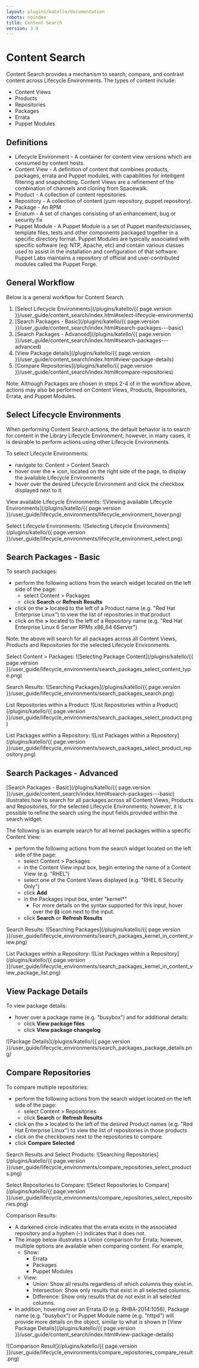 ```yaml
---
layout: plugins/katello/documentation
robots: noindex
title: Content Search
version: 3.9
---
```


# Content Search

Content Search provides a mechanism to search, compare, and contrast content across Lifecycle Environments.  The types of content include:

 * Content Views
 * Products
 * Repositories
 * Packages
 * Errata
 * Puppet Modules

## Definitions

 * Lifecycle Environment - A container for content view versions which are consumed by content hosts.
 * Content View - A definition of content that combines products, packages, errata and Puppet modules, with capabilities for intelligent filtering and snapshotting. Content Views are a refinement of the combination of channels and cloning from Spacewalk.
 * Product - A collection of content repositories.
 * Repository - A collection of content (yum repository, puppet repository).
 * Package - An RPM
 * Erratum - A set of changes consisting of an enhancement, bug or security fix
 * Puppet Module - A Puppet Module is a set of Puppet manifests/classes, template files, tests and other components packaged together in a specific directory format. Puppet Modules are typically associated with specific software (eg: NTP, Apache, etc) and contain various classes used to assist in the installation and configuration of that software. Puppet Labs maintains a repository of official and user-contributed modules called the Puppet Forge.

## General Workflow

Below is a general workflow for Content Search.

1. [Select Lifecycle Environments](/plugins/katello/{{ page.version }}/user_guide/content_search/index.html#select-lifecycle-environments)
2. [Search Packages - Basic](/plugins/katello/{{ page.version }}/user_guide/content_search/index.html#search-packages---basic)
3. [Search Packages - Advanced](/plugins/katello/{{ page.version }}/user_guide/content_search/index.html#search-packages---advanced)
4. [View Package details](/plugins/katello/{{ page.version }}/user_guide/content_search/index.html#view-package-details)
5. [Compare Repositories](/plugins/katello/{{ page.version }}/user_guide/content_search/index.html#compare-repositories)

Note: Although Packages are chosen in steps 2-4 of in the workflow above, actions may also be performed on Content Views, Products, Repositories, Errata, and Puppet Modules.

## Select Lifecycle Environments

When performing Content Search actions, the default behavior is to search for content in the Library Lifecycle Environment; however, in many cases, it is desirable to perform actions using other Lifecycle Environments.

To select Lifecycle Environments:

 * navigate to: Content > Content Search
 * hover over the **+** icon, located on the right side of the page, to display the available Lifecycle Environments
 * hover over the desired Lifecycle Environment and click the checkbox displayed next to it

View available Lifecycle Environments:
![Viewing available Lifecycle Environments](/plugins/katello/{{ page.version }}/user_guide/lifecycle_environments/lifecycle_environment_hover.png)

Select Lifecycle Environments:
![Selecting Lifecycle Environments](/plugins/katello/{{ page.version }}/user_guide/lifecycle_environments/lifecycle_environment_select.png)

## Search Packages - Basic

To search packages:

 * perform the following actions from the search widget located on the left side of the page:
   * select Content > Packages
   * click **Search** or **Refresh Results**
 * click on the **>** located to the left of a Product name (e.g. "Red Hat Enterprise Linux") to view the list of repositories in that product
 * click on the **>** located to the left of a Repository name (e.g. "Red Hat Enterprise Linux 6 Server RPMs x86_64 6Server")

Note: the above will search for all packages across all Content Views, Products and Repositories for the selected Lifecycle Environments.

Select Content > Packages:
![Selecting Package Content](/plugins/katello/{{ page.version }}/user_guide/lifecycle_environments/search_packages_select_content_type.png)

Search Results:
![Searching Packages](/plugins/katello/{{ page.version }}/user_guide/lifecycle_environments/search_packages_search.png)

List Repositories within a Product:
![List Repositories within a Product](/plugins/katello/{{ page.version }}/user_guide/lifecycle_environments/search_packages_select_product.png)

List Packages within a Repository:
![List Packages within a Repository](/plugins/katello/{{ page.version }}/user_guide/lifecycle_environments/search_packages_select_product_repository.png)

## Search Packages - Advanced

[Search Packages - Basic](/plugins/katello/{{ page.version }}/user_guide/content_search/index.html#search-packages---basic) illustrates how to search for all packages across all Content Views, Products and Repositories, for the selected Lifecycle Environments; however, it is possible to refine the search using the input fields provided within the search widget.

The following is an example search for all kernel packages within a specific Content View:

 * perform the following actions from the search widget located on the left side of the page:
   * select Content > Packages
   * in the Content View input box, begin entering the name of a Content View (e.g. "RHEL")
   * select one of the Content Views displayed (e.g. "RHEL 6 Security Only")
   * click **Add**
   * in the Packages input box, enter "kernel*"
     * For more details on the syntax supported for this input, hover over the **(i)** icon next to the input.
   * click **Search** or **Refresh Results**

Search Results:
![Searching Packages](/plugins/katello/{{ page.version }}/user_guide/lifecycle_environments/search_packages_kernel_in_content_view.png)

List Packages within a Repository:
![List Packages within a Repository](/plugins/katello/{{ page.version }}/user_guide/lifecycle_environments/search_packages_kernel_in_content_view_package_list.png)

## View Package Details

To view package details:

  * hover over a package name (e.g. "busybox") and for additional details:
    * click **View package files**
    * click **View package changelog**

![Package Details](/plugins/katello/{{ page.version }}/user_guide/lifecycle_environments/search_packages_package_details.png)

## Compare Repositories

To compare multiple repositories:

 * perform the following actions from the search widget located on the left side of the page:
   * select Content > Repositories
   * click **Search** or **Refresh Results**
 * click on the **>** located to the left of the desired Product names (e.g. "Red Hat Enterprise Linux") to view the list of repositories in those products
 * click on the checkboxes next to the repositories to compare
 * click **Compare Selected**

Search Results and Select Products:
![Searching Repositories](/plugins/katello/{{ page.version }}/user_guide/lifecycle_environments/compare_repositories_select_products.png)

Select Repositories to Compare:
![Select Repositories to Compare](/plugins/katello/{{ page.version }}/user_guide/lifecycle_environments/compare_repositories_select_repositories.png)

Comparison Results:

  * A darkened circle indicates that the errata exists in the associated repository and a hyphen (**-**) indicates that it does not.
  * The image below illustrates a Union comparison for Errata; however, multiple options are available when comparing content.  For example,
    * Show:
      * Errata
      * Packages
      * Puppet Modules
    * View:
      * Union: Show all results regardless of which columns they exist in.
      * Intersection: Show only results that exist in all selected columns.
      * Difference: Show only results that do not exist in all selected columns.
  * In addition, hovering over an Errata ID (e.g. RHBA-2014:1056), Package name (e.g. "busybox") or Puppet Module name (e.g. "httpd") will provide more details on the object, similar to what is shown in [View Package Details](/plugins/katello/{{ page.version }}/user_guide/content_search/index.html#view-package-details)

![Comparison Result](/plugins/katello/{{ page.version }}/user_guide/lifecycle_environments/compare_repositories_compare_result.png)
